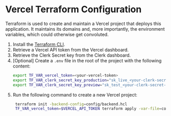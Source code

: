 # Vercel Terraform Configuration

Terraform is used to create and maintain a Vercel project that deploys this application.
It maintains its domains and, more importantly, the environment variables, which could otherwise get convoluted.

1. Install the [Terraform CLI](https://developer.hashicorp.com/terraform/docs/cli/install/overview).
2. Retrieve a Vercel API token from the Vercel dashboard.
3. Retrieve the Clerk Secret key from the Clerk dashboard.
4. [Optional] Create a `.env` file in the root of the project with the following content:
   ```bash
   export TF_VAR_vercel_token=<your-vercel-token>
   export TF_VAR_clerk_secret_key_production="sk_live_<your-clerk-secret-key>"
   export TF_VAR_clerk_secret_key_preview="sk_test_<your-clerk-secret-key>"
   ```
5. Run the following command to create a new Vercel project:
   ```bash
    terraform init -backend-config=config/backend.hcl
    TF_VAR_vercel_token=$VERCEL_API_TOKEN terraform apply -var-file=config/preview.tfvars -var-file=config/production.tfvars
   ```

